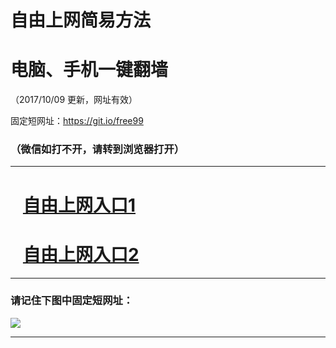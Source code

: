 ﻿# 自由上网简易方法

# 电脑、手机一键翻墙

（2017/10/09 更新，网址有效）

固定短网址：https://git.io/free99

### （微信如打不开，请转到浏览器打开）


***





# &nbsp;&nbsp; <a href="http://ft430518247.fwq-tz-1001.info/fwqtz01.html?t=10090017616 " target="_blank">自由上网入口1</a>
# &nbsp;&nbsp; <a href="http://ft253471667.fwq-tz-1002.info/fwqtz02.html?t=100900113741 " target="_blank">自由上网入口2</a>
***

### 请记住下图中固定短网址：

<img src="https://s3-us-west-2.amazonaws.com/fwq-1001/yjfq-20170905okok.png" /> 


***

